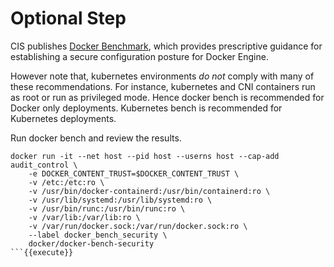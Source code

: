 
# Optional Step

CIS publishes [Docker Benchmark](https://www.cisecurity.org/benchmark/docker/), which provides prescriptive guidance for establishing a secure configuration posture for Docker Engine.

However note that, kubernetes environments  *do not* comply with many of these recommendations. For instance, kubernetes and CNI containers run as root or run as privileged mode. Hence docker bench is recommended for Docker only deployments. Kubernetes bench is recommended for Kubernetes deployments. 

Run docker bench and review the results.

```
docker run -it --net host --pid host --userns host --cap-add audit_control \
    -e DOCKER_CONTENT_TRUST=$DOCKER_CONTENT_TRUST \
    -v /etc:/etc:ro \
    -v /usr/bin/docker-containerd:/usr/bin/containerd:ro \
    -v /usr/lib/systemd:/usr/lib/systemd:ro \
	-v /usr/bin/runc:/usr/bin/runc:ro \
    -v /var/lib:/var/lib:ro \
    -v /var/run/docker.sock:/var/run/docker.sock:ro \
    --label docker_bench_security \
    docker/docker-bench-security
```{{execute}}

